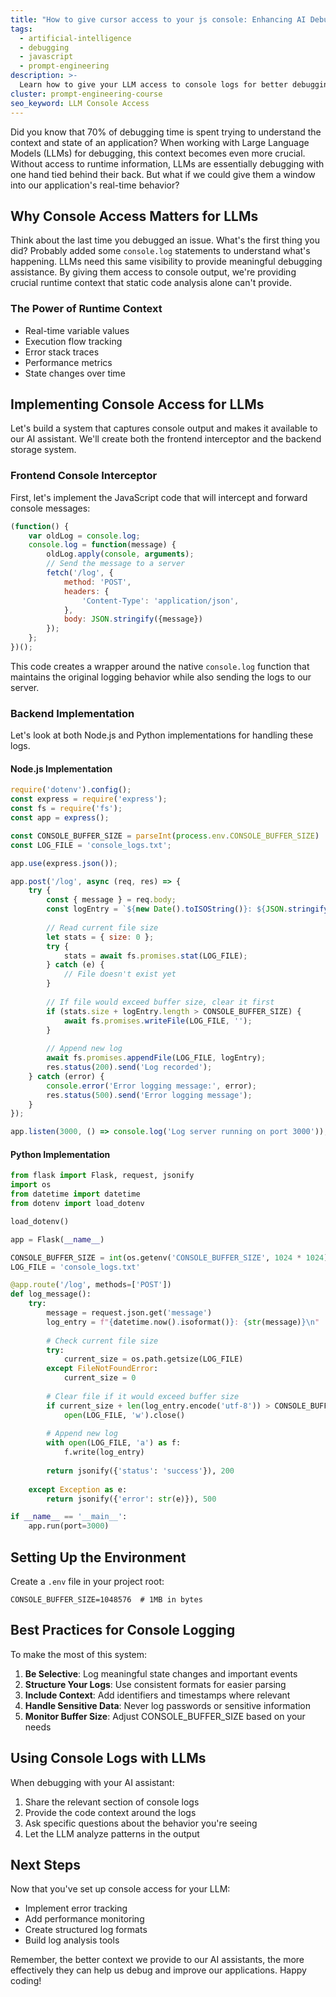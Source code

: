 ```yaml
---
title: "How to give cursor access to your js console: Enhancing AI Debugging Capabilities"
tags:
  - artificial-intelligence
  - debugging
  - javascript
  - prompt-engineering
description: >-
  Learn how to give your LLM access to console logs for better debugging! Discover how to implement a powerful console interceptor that enables AI to understand your application's runtime behavior and provide more accurate debugging assistance.
cluster: prompt-engineering-course
seo_keyword: LLM Console Access
---
```


Did you know that 70% of debugging time is spent trying to understand the context and state of an application? When working with Large Language Models (LLMs) for debugging, this context becomes even more crucial. Without access to runtime information, LLMs are essentially debugging with one hand tied behind their back. But what if we could give them a window into our application's real-time behavior?

## Why Console Access Matters for LLMs

Think about the last time you debugged an issue. What's the first thing you did? Probably added some `console.log` statements to understand what's happening. LLMs need this same visibility to provide meaningful debugging assistance. By giving them access to console output, we're providing crucial runtime context that static code analysis alone can't provide.

### The Power of Runtime Context

- Real-time variable values
- Execution flow tracking
- Error stack traces
- Performance metrics
- State changes over time

## Implementing Console Access for LLMs

Let's build a system that captures console output and makes it available to our AI assistant. We'll create both the frontend interceptor and the backend storage system.

### Frontend Console Interceptor

First, let's implement the JavaScript code that will intercept and forward console messages:

```javascript
(function() {
    var oldLog = console.log;
    console.log = function(message) {
        oldLog.apply(console, arguments);
        // Send the message to a server
        fetch('/log', {
            method: 'POST',
            headers: {
                'Content-Type': 'application/json',
            },
            body: JSON.stringify({message})
        });
    };
})();
```

This code creates a wrapper around the native `console.log` function that maintains the original logging behavior while also sending the logs to our server.

### Backend Implementation

Let's look at both Node.js and Python implementations for handling these logs.

#### Node.js Implementation

```javascript
require('dotenv').config();
const express = require('express');
const fs = require('fs');
const app = express();

const CONSOLE_BUFFER_SIZE = parseInt(process.env.CONSOLE_BUFFER_SIZE) || 1024 * 1024; // Default 1MB
const LOG_FILE = 'console_logs.txt';

app.use(express.json());

app.post('/log', async (req, res) => {
    try {
        const { message } = req.body;
        const logEntry = `${new Date().toISOString()}: ${JSON.stringify(message)}\n`;
        
        // Read current file size
        let stats = { size: 0 };
        try {
            stats = await fs.promises.stat(LOG_FILE);
        } catch (e) {
            // File doesn't exist yet
        }
        
        // If file would exceed buffer size, clear it first
        if (stats.size + logEntry.length > CONSOLE_BUFFER_SIZE) {
            await fs.promises.writeFile(LOG_FILE, '');
        }
        
        // Append new log
        await fs.promises.appendFile(LOG_FILE, logEntry);
        res.status(200).send('Log recorded');
    } catch (error) {
        console.error('Error logging message:', error);
        res.status(500).send('Error logging message');
    }
});

app.listen(3000, () => console.log('Log server running on port 3000'));
```

#### Python Implementation

```python
from flask import Flask, request, jsonify
import os
from datetime import datetime
from dotenv import load_dotenv

load_dotenv()

app = Flask(__name__)

CONSOLE_BUFFER_SIZE = int(os.getenv('CONSOLE_BUFFER_SIZE', 1024 * 1024))  # Default 1MB
LOG_FILE = 'console_logs.txt'

@app.route('/log', methods=['POST'])
def log_message():
    try:
        message = request.json.get('message')
        log_entry = f"{datetime.now().isoformat()}: {str(message)}\n"
        
        # Check current file size
        try:
            current_size = os.path.getsize(LOG_FILE)
        except FileNotFoundError:
            current_size = 0
            
        # Clear file if it would exceed buffer size
        if current_size + len(log_entry.encode('utf-8')) > CONSOLE_BUFFER_SIZE:
            open(LOG_FILE, 'w').close()
            
        # Append new log
        with open(LOG_FILE, 'a') as f:
            f.write(log_entry)
            
        return jsonify({'status': 'success'}), 200
    
    except Exception as e:
        return jsonify({'error': str(e)}), 500

if __name__ == '__main__':
    app.run(port=3000)
```

## Setting Up the Environment

Create a `.env` file in your project root:

```plaintext
CONSOLE_BUFFER_SIZE=1048576  # 1MB in bytes
```

## Best Practices for Console Logging

To make the most of this system:

1. **Be Selective**: Log meaningful state changes and important events
2. **Structure Your Logs**: Use consistent formats for easier parsing
3. **Include Context**: Add identifiers and timestamps where relevant
4. **Handle Sensitive Data**: Never log passwords or sensitive information
5. **Monitor Buffer Size**: Adjust CONSOLE_BUFFER_SIZE based on your needs

## Using Console Logs with LLMs

When debugging with your AI assistant:

1. Share the relevant section of console logs
2. Provide the code context around the logs
3. Ask specific questions about the behavior you're seeing
4. Let the LLM analyze patterns in the output

## Next Steps

Now that you've set up console access for your LLM:

- Implement error tracking
- Add performance monitoring
- Create structured log formats
- Build log analysis tools

Remember, the better context we provide to our AI assistants, the more effectively they can help us debug and improve our applications. Happy coding!
